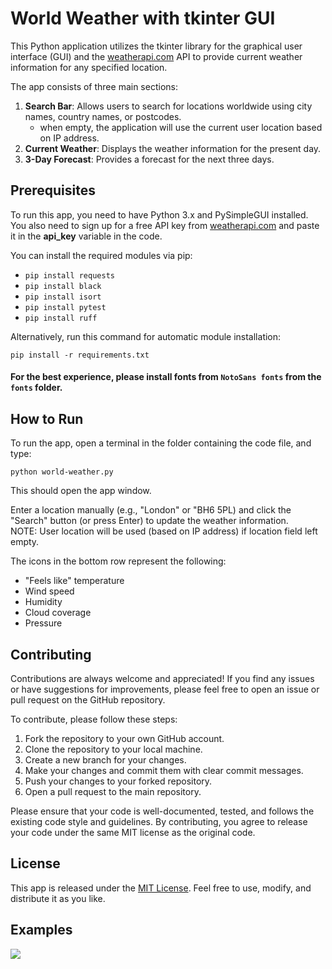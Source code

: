 # **World Weather with tkinter GUI**

This Python application utilizes the tkinter library for the graphical user interface (GUI) and the [weatherapi.com](https://weatherapi.com) API to provide current weather information for any specified location.

The app consists of three main sections:

1. **Search Bar**: Allows users to search for locations worldwide using city names, country names, or postcodes.   
   - when empty, the application will use the current user location based on IP address.
2. **Current Weather**: Displays the weather information for the present day.
3. **3-Day Forecast**: Provides a forecast for the next three days.

## **Prerequisites**

To run this app, you need to have Python 3.x and PySimpleGUI installed. You also need to sign up for a free API key from [weatherapi.com](https://weatherapi.com/) and paste it in the **api\_key** variable in the code.

You can install the required modules via pip:

- `pip install requests`
- `pip install black`
- `pip install isort`
- `pip install pytest`
- `pip install ruff`

Alternatively, run this command for automatic module installation:

`pip install -r requirements.txt`

#### For the best experience, please install fonts from `NotoSans fonts` from the `fonts` folder.

## **How to Run**

To run the app, open a terminal in the folder containing the code file, and type:

`python world-weather.py`

This should open the app window.    

Enter a location manually (e.g., "London" or "BH6 5PL) and click the "Search" button (or press Enter) to update the weather information.   
NOTE: User location will be used (based on IP address) if location field left empty.

The icons in the bottom row represent the following:
   - "Feels like" temperature
   - Wind speed
   - Humidity
   - Cloud coverage
   - Pressure

## **Contributing**

Contributions are always welcome and appreciated! If you find any issues or have suggestions for improvements, please feel free to open an issue or pull request on the GitHub repository.

To contribute, please follow these steps:

1.  Fork the repository to your own GitHub account.
2.  Clone the repository to your local machine.
3.  Create a new branch for your changes.
4.  Make your changes and commit them with clear commit messages.
5.  Push your changes to your forked repository.
6.  Open a pull request to the main repository.

Please ensure that your code is well-documented, tested, and follows the existing code style and guidelines. By contributing, you agree to release your code under the same MIT license as the original code.

## **License**

This app is released under the [MIT License](https://opensource.org/licenses/MIT). Feel free to use, modify, and distribute it as you like.

## **Examples**

![](screenshot.png)
